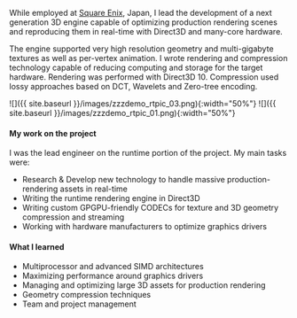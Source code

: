 While employed at [Square Enix](https://en.wikipedia.org/wiki/Square_Enix), Japan, I lead the development of a next generation 3D engine capable of optimizing production rendering scenes and reproducing them in real-time with Direct3D and many-core hardware.

The engine supported very high resolution geometry and multi-gigabyte textures as well as per-vertex animation.
I wrote rendering and compression technology capable of reducing computing and storage for the target hardware.
Rendering was performed with Direct3D 10. Compression used lossy approaches based on DCT, Wavelets and Zero-tree encoding.

![]({{ site.baseurl }}/images/zzzdemo_rtpic_03.png){:width="50%"} ![]({{ site.baseurl }}/images/zzzdemo_rtpic_01.png){:width="50%"}

#### My work on the project

I was the lead engineer on the runtime portion of the project. My main tasks were:

- Research & Develop new technology to handle massive production-rendering assets in real-time
- Writing the runtime rendering engine in Direct3D
- Writing custom GPGPU-friendly CODECs for texture and 3D geometry compression and streaming
- Working with hardware manufacturers to optimize graphics drivers

#### What I learned

- Multiprocessor and advanced SIMD architectures
- Maximizing performance around graphics drivers
- Managing and optimizing large 3D assets for production rendering
- Geometry compression techniques
- Team and project management
